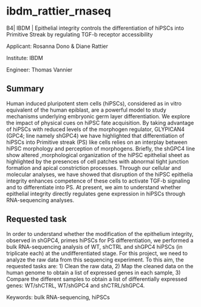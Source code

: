 # ibdm_rattier_rnaseq
B4| IBDM | Epithelial integrity controls the differentiation of hiPSCs into Primitive Streak by regulating TGF-b receptor accessibility

Applicant: Rosanna Dono & Diane Rattier

Institute: IBDM

Engineer: Thomas Vannier

## Summary

Human induced pluripotent stem cells (hiPSCs), considered as in vitro equivalent of the human epiblast, are a powerful model to study mechanisms underlying embryonic germ layer differentiation. We explore the impact of physical cues on hiPSC fate acquisition. By taking advantage of hiPSCs with reduced levels of the morphogen regulator, GLYPICAN4 (GPC4; line namely shGPC4) we have highlighted that differentiation of hiPSCs into Primitive streak (PS) like cells relies on an interplay between hiPSC morphology and perception of morphogens. Briefly, the shGPC4 line show altered ,morphological organization of the hiPSC epithelial sheet as highlighted by the presences of cell patches with abnormal tight junction formation and apical constriction processes. Through our cellular and molecular analyses, we have showed that disruption of the hiPSC epithelia integrity enhances competence of these cells to activate TGF-b signaling and to differentiate into PS. At present, we aim to understand whether epithelial integrity directly regulates gene expression in hiPSCs through RNA-sequencing analyses.

## Requested task

In order to understand whether the modification of the epithelium integrity, observed in shGPC4, primes hiPSCs for PS differentiation, we performed a bulk RNA-sequencing analysis of WT, shCTRL and shGPC4 hiPSCs (in triplicate each) at the undifferentiated stage. For this project, we need to analyze the raw data from this sequencing experiment. To this aim, the requested tasks are: 1) Clean the raw data, 2) Map the cleaned data on the human genome to obtain a list of expressed genes in each sample, 3) Compare the different samples to obtain a list of differentially expressed genes: WT/shCTRL, WT/shGPC4 and shCTRL/shGPC4.

Keywords: bulk RNA-sequencing, hiPSCs
